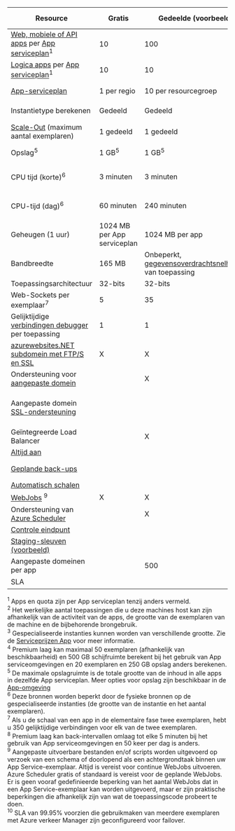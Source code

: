 Resource|Gratis|Gedeelde (voorbeeld)|Basic|Standaard|Premium (voorbeeld)</th>
---|---|---|---|---|---
[Web, mobiele of API apps](https://azure.microsoft.com/services/app-service/) per [App serviceplan](../articles/app-service/azure-web-sites-web-hosting-plans-in-depth-overview.md)<sup>1</sup>|10|100|Onbeperkt<sup>2</sup>|Onbeperkt<sup>2</sup>|Onbeperkt<sup>2</sup>
[Logica apps](https://azure.microsoft.com/services/app-service/logic/) per [App serviceplan](../articles/app-service/azure-web-sites-web-hosting-plans-in-depth-overview.md)</a><sup>1</sup>|10|10|10|20 per core|20 per core
[App-serviceplan](../articles/app-service/azure-web-sites-web-hosting-plans-in-depth-overview.md)|1 per regio|10 per resourcegroep|100 per resourcegroep|100 per resourcegroep|100 per resourcegroep
Instantietype berekenen|Gedeeld|Gedeeld|Speciale<sup>3</sup>|Speciale<sup>3</sup>|Speciale<sup>3</sup></p>
[Scale-Out](../articles/app-service-web/web-sites-scale.md) (maximum aantal exemplaren)|1 gedeeld|1 gedeeld|3 speciale<sup>3</sup>|10 speciale<sup>3</sup>|20 (50 in ASE) toegewezen<sup>3,4</sup>
Opslag<sup>5</sup>|1 GB<sup>5</sup>|1 GB<sup>5</sup>|10 GB<sup>5</sup>|50 GB<sup>5</sup>|500 GB<sup>4,5</sup></p>
CPU tijd (korte)<sup>6</sup>|3 minuten|3 minuten|Onbeperkt, betalen bij standaard [tarieven](https://azure.microsoft.com/pricing/details/app-service/)</a>|Onbeperkt, betalen bij standaardtarieven|Onbeperkt, betalen bij standaardtarieven
CPU-tijd (dag)<sup>6</sup>|60 minuten|240 minuten|Onbeperkt, betalen bij standaard [tarieven](https://azure.microsoft.com/pricing/details/app-service/)</a>|Onbeperkt, betalen bij standaardtarieven|Onbeperkt, betalen bij standaardtarieven
Geheugen (1 uur)|1024 MB per App serviceplan|1024 MB per app|N.V.T.|N.V.T.|N.V.T.
Bandbreedte|165 MB|Onbeperkt, [gegevensoverdrachtsnelheden](https://azure.microsoft.com/pricing/details/data-transfers/) van toepassing|Onbeperkt, gegevensoverdracht tarieven toepassen|Onbeperkt, gegevensoverdracht tarieven toepassen|Onbeperkt, gegevensoverdracht tarieven toepassen
Toepassingsarchitectuur|32-bits|32-bits|32-bits/64-bits|32-bits/64-bits|32-bits/64-bits
Web-Sockets per exemplaar<sup>7</sup>|5|35|350|Onbeperkt|Onbeperkt
Gelijktijdige [verbindingen debugger](../articles/app-service-web/web-sites-dotnet-troubleshoot-visual-studio.md) per toepassing|1|1|1|5|5
[azurewebsites.NET subdomein met FTP/S en SSL](../articles/app-service-web/web-sites-configure-ssl-certificate.md)|X|X|X|X|X
Ondersteuning voor [aangepaste domein](../articles/app-service-web/web-sites-custom-domain-name.md)||X|X|X|X
Aangepaste domein [SSL-ondersteuning](../articles/app-service-web/web-sites-configure-ssl-certificate.md)|||Onbeperkt|Onbeperkt, 5 SNI SSL en 1 opgenomen IP SSL-verbindingen|Onbeperkt, 5 SNI SSL en 1 opgenomen IP SSL-verbindingen
Geïntegreerde Load Balancer||X|X|X|X
[Altijd aan](../articles/app-service-web/web-sites-configure.md)|||X|X|X
[Geplande back-ups](../articles/app-service-web/web-sites-backup.md)||||Eenmaal per dag|Één keer elke 5 minuten-<sup>8</sup>
[Automatisch schalen](../articles/app-service-web/web-sites-scale.md)|||X|X|X
[WebJobs](../articles/app-service-web/web-sites-create-web-jobs.md) <sup>9</sup>|X|X|X|X|X
Ondersteuning van [Azure Scheduler](https://azure.microsoft.com/services/scheduler/)||X|X|X|X
[Controle eindpunt](../articles/app-service-web/web-sites-monitor.md)|||X|X|X
[Staging-sleuven (voorbeeld)](../articles/app-service-web/web-sites-staged-publishing.md)||||5|20
Aangepaste domeinen per app</a>||500|500|500|500
SLA||<p>|99,9%|99.95%<sup>10</sup>|99.95%<sup>10</sup>

<sup>1</sup> Apps en quota zijn per App serviceplan tenzij anders vermeld.  
<sup>2</sup> Het werkelijke aantal toepassingen die u deze machines host kan zijn afhankelijk van de activiteit van de apps, de grootte van de exemplaren van de machine en de bijbehorende brongebruik.  
<sup>3</sup> Gespecialiseerde instanties kunnen worden van verschillende grootte. Zie de [Serviceprijzen App](https://azure.microsoft.com/pricing/details/data-transfers/pricing/details/app-service/) voor meer informatie.  
<sup>4</sup> Premium laag kan maximaal 50 exemplaren (afhankelijk van beschikbaarheid) en 500 GB schijfruimte berekent bij het gebruik van App serviceomgevingen en 20 exemplaren en 250 GB opslag anders berekenen.  
<sup>5</sup> De maximale opslagruimte is de totale grootte van de inhoud in alle apps in dezelfde App serviceplan. Meer opties voor opslag zijn beschikbaar in de [App-omgeving](../articles/app-service-web/app-service-web-configure-an-app-service-environment.md#storage)  
<sup>6</sup> Deze bronnen worden beperkt door de fysieke bronnen op de gespecialiseerde instanties (de grootte van de instantie en het aantal exemplaren).  
<sup>7</sup> Als u de schaal van een app in de elementaire fase twee exemplaren, hebt u 350 gelijktijdige verbindingen voor elk van de twee exemplaren.  
<sup>8</sup> Premium laag kan back-intervallen omlaag tot elke 5 minuten bij het gebruik van App serviceomgevingen en 50 keer per dag is anders.  
<sup>9</sup> Aangepaste uitvoerbare bestanden en/of scripts worden uitgevoerd op verzoek van een schema of doorlopend als een achtergrondtaak binnen uw App Service-exemplaar. Altijd is vereist voor continue WebJobs uitvoeren. Azure Scheduler gratis of standaard is vereist voor de geplande WebJobs. Er is geen vooraf gedefinieerde beperking van het aantal WebJobs dat in een App Service-exemplaar kan worden uitgevoerd, maar er zijn praktische beperkingen die afhankelijk zijn van wat de toepassingscode probeert te doen.   
<sup>10</sup> SLA van 99.95% voorzien die gebruikmaken van meerdere exemplaren met Azure verkeer Manager zijn geconfigureerd voor failover.  

